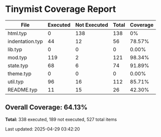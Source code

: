 # Tinymist Coverage Report

| File | Executed | Not Executed | Total | Coverage |
|------|--------|--------|------|--------|
| html.typ | 0 | 138 | 138 | 0% |
| indentation.typ | 44 | 12 | 56 | 78.57% |
| lib.typ | 0 | 0 | 0 | 0.00% |
| mod.typ | 119 | 2 | 121 | 98.34% |
| state.typ | 68 | 6 | 74 | 91.89% |
| theme.typ | 0 | 0 | 0 | 0.00% |
| util.typ | 96 | 16 | 112 | 85.71% |
| README.typ | 11 | 15 | 26 | 42.30% |

## Overall Coverage: 64.13%

**Total:** 338 executed, 189 not executed, 527 total items

Last updated: 2025-04-29 03:42:20
